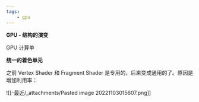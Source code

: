 ```yaml
---
tags:
    - gpu
---
```


**GPU - 结构的演变**

GPU 计算单

**统一的着色单元**

之前 Vertex Shader 和 Fragment Shader 是专用的，后来变成通用的了。原因是增加利用率：

![[-最近/_attachments/Pasted image 20221103015607.png]]